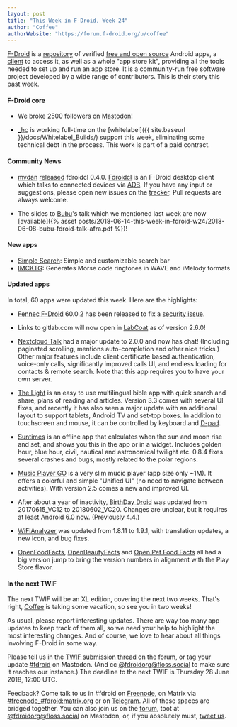 ```yaml
---
layout: post
title: "This Week in F-Droid, Week 24"
author: "Coffee"
authorWebsite: "https://forum.f-droid.org/u/coffee"
---
```


[F-Droid](https://f-droid.org/) is a [repository](https://f-droid.org/packages/) of verified [free and open source](https://en.wikipedia.org/wiki/Free_and_open-source_software) Android apps, a [client](https://f-droid.org/packages/org.fdroid.fdroid/) to access it, as well as a whole "app store kit", providing all the tools needed to set up and run an app store. It is a community-run free software project developed by a wide range of contributors. This is their story this past week.

#### F-Droid core

* We broke 2500 followers on [Mastodon](https://floss.social/@fdroidorg)!

* [_hc](https://forum.f-droid.org/u/hans) is working full-time on the [whitelabel]({{ site.baseurl }}/docs/Whitelabel_Builds/) support this week, eliminating some technical debt in the process. This work is part of a paid contract.

#### Community News

* [mvdan](https://forum.f-droid.org/u/mvdan) [released](https://github.com/mvdan/fdroidcl/releases/tag/v0.4.0) fdroidcl 0.4.0. [Fdroidcl](https://github.com/mvdan/fdroidcl) is an F-Droid desktop client which talks to connected devices via [ADB](https://en.wikipedia.org/wiki/Android_Debug_Bridge). If you have any input or suggestions, please open new issues on the [tracker](https://github.com/mvdan/fdroidcl/issues). Pull requests are always welcome.

* The slides to [Bubu](https://forum.f-droid.org/u/Bubu)'s talk which we mentioned last week are now [available]({% asset posts/2018-06-14-this-week-in-fdroid-w24/2018-06-08-bubu-fdroid-talk-afra.pdf %})!

#### New apps

* [Simple Search](https://f-droid.org/packages/de.tobiasbielefeld.searchbar/): Simple and customizable search bar
* [IMCKTG](https://f-droid.org/packages/us.achromaticmetaphor.imcktg/): Generates Morse code ringtones in WAVE and iMelody formats

#### Updated apps

In total, 60 apps were updated this week. Here are the highlights:

* [Fennec F-Droid](https://f-droid.org/packages/org.mozilla.fennec_fdroid/) 60.0.2 has been released to fix a [security issue](https://www.mozilla.org/en-US/security/advisories/mfsa2018-14/).

* Links to gitlab.com will now open in [LabCoat](https://f-droid.org/packages/com.commit451.gitlab/) as of version 2.6.0!

* [Nextcloud Talk](https://f-droid.org/packages/com.nextcloud.talk2/) had a major update to 2.0.0 and now has chat! (Including paginated scrolling, mentions auto-completion and other nice tricks.) Other major features include client certificate based authentication, voice-only calls, significantly improved calls UI, and endless loading for contacts & remote search. Note that this app requires you to have your own server.

* [The Light](https://f-droid.org/packages/org.hlwd.bible/) is an easy to use multilingual bible app with quick search and share, plans of reading and articles. Version 3.3 comes with several UI fixes, and recently it has also seen a major update with an additional layout to support tablets, Android TV and set-top boxes. In addition to touchscreen and mouse, it can be controlled by keyboard and [D-pad](https://en.wikipedia.org/wiki/D-pad).

* [Suntimes](https://f-droid.org/packages/com.forrestguice.suntimeswidget/) is an offline app that calculates when the sun and moon rise and set, and shows you this in the app or in a widget. Includes golden hour, blue hour, civil, nautical and astronomical twilight etc. 0.8.4 fixes several crashes and bugs, mostly related to the polar regions.

* [Music Player GO](https://f-droid.org/packages/com.iven.musicplayergo/) is a very slim mucic player (app size only ~1M). It offers a colorful and simple "Unified UI" (no need to navigate between activities). With version 2.5 comes a new and improved UI.

* After about a year of inactivity, [BirthDay Droid](https://f-droid.org/packages/com.tmendes.birthdaydroid/) was updated from 20170615_VC12 to 20180602_VC20. Changes are unclear, but it requires at least Android 6.0 now. (Previously 4.4.)

* [WiFiAnalyzer](https://f-droid.org/packages/com.vrem.wifianalyzer/) was updated from 1.8.11 to 1.9.1, with translation updates, a new icon, and bug fixes.

* [OpenFoodFacts](https://f-droid.org/packages/openfoodfacts.github.scrachx.openfood/), [OpenBeautyFacts](https://f-droid.org/packages/openfoodfacts.github.scrachx.openbeauty/) and [Open Pet Food Facts](https://f-droid.org/packages/org.openpetfoodfacts.scanner/) all had a big version jump to bring the version numbers in alignment with the Play Store flavor.

#### In the next TWIF

The next TWIF will be an XL edition, covering the next two weeks. That's right, [Coffee](https://forum.f-droid.org/u/Coffee) is taking some vacation, so see you in two weeks!

As usual, please report interesting updates. There are way too many app updates to keep track of them all, so we need your help to highlight the most interesting changes. And of course, we love to hear about all things involving F-Droid in some way.

Please tell us in the [TWIF submission thread](https://forum.f-droid.org/t/twif-submission-thread) on the forum, or tag your update [#fdroid](https://floss.social/tags/fdroid) on Mastodon. (And cc [@fdroidorg@floss.social](https://floss.social/@fdroidorg) to make sure it reaches our instance.) The deadline to the next TWIF is Thursday 28 June 2018, 12:00 UTC.

Feedback? Come talk to us in #fdroid on [Freenode](https://freenode.net/), on Matrix via [#freenode_#fdroid:matrix.org](https://matrix.to/#/#freenode_#fdroid:matrix.org) or on [Telegram](https://t.me/joinchat/AlRQekvjWDTuQrCgMYSNVA). All of these spaces are bridged together. You can also join us on the [forum](https://forum.f-droid.org/), toot at [@fdroidorg@floss.social](https://floss.social/@fdroidorg) on Mastodon, or, if you absolutely must, [tweet us](https://twitter.com/fdroidorg).
